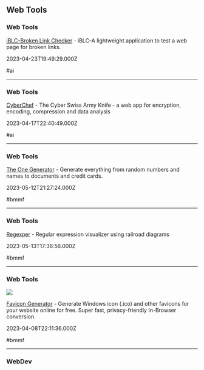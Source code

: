 ## Web Tools

### Web Tools

[iBLC-Broken Link Checker](https://iblc.vercel.app) - iBLC-A lightweight application to test a web page for broken links.

2023-04-23T19:49:29.000Z

#ai

---

### Web Tools

[CyberChef](https://gchq.github.io/CyberChef) - The Cyber Swiss Army Knife - a web app for encryption, encoding, compression and data analysis

2023-04-17T22:40:49.000Z

#ai

---

### Web Tools

[The One Generator](https://theonegenerator.com) - Generate everything from random numbers and names to documents and credit cards.

2023-05-12T21:27:24.000Z

#bmmf

---

### Web Tools

[Regexper](https://regexper.com) - Regular expression visualizer using railroad diagrams

2023-05-13T17:36:56.000Z

#bmmf

---

### Web Tools

![](https://www.favicon.software/og-image.png)

[Favicon Generator](https://www.favicon.software) - Generate Windows icon (.ico) and other favicons for your website online for free. Super fast, privacy-friendly In-Browser conversion.

2023-04-08T22:11:36.000Z

#bmmf

---

### WebDev
